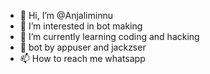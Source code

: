 - 👋 Hi, I’m @Anjaliminnu
- 👀 I’m interested in bot making
- 🌱 I’m currently learning coding and hacking
- 💞️ bot by appuser and jackzser
- 📫 How to reach me whatsapp

<!---
Jackzappu/Anjaliminnu is a ✨ special ✨ repository because its `README.md` (this file) appears on your GitHub profile.
You can click the Preview link to take a look at your changes.
--->
